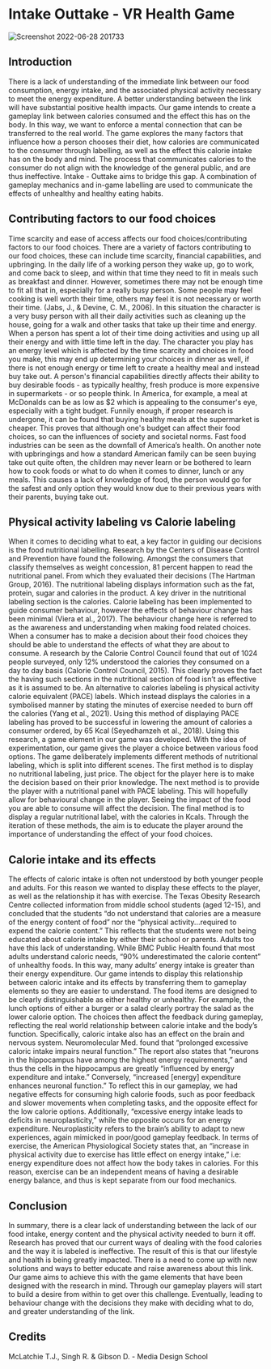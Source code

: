 # Intake Outtake - VR Health Game 

![Screenshot 2022-06-28 201733](https://user-images.githubusercontent.com/72056829/176129848-b911394f-f2cb-47d9-a54c-f0d6335b93af.png)

## Introduction 
There is a lack of understanding of the immediate link between our food consumption,
energy intake, and the associated physical activity necessary to meet the energy expenditure.
A better understanding between the link will have substantial positive health impacts. Our
game intends to create a gameplay link between calories consumed and the effect this has on
the body. In this way, we want to enforce a mental connection that can be transferred to the
real world. The game explores the many factors that influence how a person chooses their
diet, how calories are communicated to the consumer through labelling, as well as the effect
this calorie intake has on the body and mind. The process that communicates calories to the
consumer do not align with the knowledge of the general public, and are thus ineffective.
Intake - Outtake aims to bridge this gap. A combination of gameplay mechanics and in-game
labelling are used to communicate the effects of unhealthy and healthy eating habits.

## Contributing factors to our food choices 
Time scarcity and ease of access affects our food choices/contributing factors to our food
choices. There are a variety of factors contributing to our food choices, these can include time
scarcity, financial capabilities, and upbringing. In the daily life of a working person they
wake up, go to work, and come back to sleep, and within that time they need to fit in meals
such as breakfast and dinner. However, sometimes there may not be enough time to fit all that
in, especially for a really busy person. Some people may feel cooking is well worth their
time, others may feel it is not necessary or worth their time. (Jabs, J., & Devine, C. M., 2006).
In this situation the character is a very busy person with all their daily activities such as
cleaning up the house, going for a walk and other tasks that take up their time and energy.
When a person has spent a lot of their time doing activities and using up all their energy and
with little time left in the day. The character you play has an energy level which is affected by
the time scarcity and choices in food you make, this may end up determining your choices in
dinner as well, if there is not enough energy or time left to create a healthy meal and instead
buy take out. A person's financial capabilities directly affects their ability to buy desirable
foods - as typically healthy, fresh produce is more expensive in supermarkets - or so people
think. In America, for example, a meal at McDonalds can be as low as $2 which is appealing
to the consumer's eye, especially with a tight budget. Funnily enough, if proper research is
undergone, it can be found that buying healthy meals at the supermarket is cheaper. This
proves that although one's budget can affect their food choices, so can the influences of
society and societal norms. Fast food industries can be seen as the downfall of America’s
health. On another note with upbringings and how a standard American family can be seen
buying take out quite often, the children may never learn or be bothered to learn how to cook
foods or what to do when it comes to dinner, lunch or any meals. This causes a lack of
knowledge of food, the person would go for the safest and only option they would know due
to their previous years with their parents, buying take out.

## Physical activity labeling vs Calorie labeling 
When it comes to deciding what to eat, a key factor in guiding our decisions is the food
nutritional labelling. Research by the Centers of Disease Control and Prevention have found
the following. Amongst the consumers that classify themselves as weight concession, 81
percent happen to read the nutritional panel. From which they evaluated their decisions (The
Hartman Group, 2016). The nutritional labeling displays information such as the fat, protein,
sugar and calories in the product. A key driver in the nutritional labeling section is the
calories. Calorie labeling has been implemented to guide consumer behaviour, however the
effects of behaviour change has been minimal (Viera et al., 2017). The behaviour change here
is referred to as the awareness and understanding when making food related choices. When a
consumer has to make a decision about their food choices they should be able to understand
the effects of what they are about to consume. A research by the Calorie Control Council
found that out of 1024 people surveyed, only 12% understood the calories they consumed on
a day to day basis (Calorie Control Council, 2015). This clearly proves the fact the having
such sections in the nutritional section of food isn’t as effective as it is assumed to be. An
alternative to calories labeling is physical activity calorie equivalent (PACE) labels. Which
instead displays the calories in a symbolised manner by stating the minutes of exercise
needed to burn off the calories (Yang et al., 2021). Using this method of displaying PACE
labeling has proved to be successful in lowering the amount of calories a consumer ordered,
by 65 Kcal (Seyedhamzeh et al., 2018). Using this research, a game element in our game was
developed. With the idea of experimentation, our game gives the player a choice between
various food options. The game deliberately implements different methods of nutritional
labeling, which is split into different scenes. The first method is to display no nutritional
labeling, just price. The object for the player here is to make the decision based on their prior
knowledge. The next method is to provide the player with a nutritional panel with PACE
labeling. This will hopefully allow for behavioural change in the player. Seeing the impact of
the food you are able to consume will affect the decision. The final method is to display a
regular nutritional label, with the calories in Kcals. Through the iteration of these methods,
the aim is to educate the player around the importance of understanding the effect of your
food choices.

## Calorie intake and its effects  
The effects of caloric intake is often not understood by both younger people and adults. For
this reason we wanted to display these effects to the player, as well as the relationship it has
with exercise. The Texas Obesity Research Centre collected information from middle school
students (aged 12-15), and concluded that the students “do not understand that calories are a
measure of the energy content of food” nor the “physical activity...required to expend the
calorie content.” This reflects that the students were not being educated about calorie intake
by either their school or parents. Adults too have this lack of understanding. While BMC
Public Health found that most adults understand caloric needs, “90% underestimated the
calorie content” of unhealthy foods. In this way, many adults’ energy intake is greater than
their energy expenditure. Our game intends to display this relationship between caloric intake
and its effects by transferring them to gameplay elements so they are easier to understand.
The food items are designed to be clearly distinguishable as either healthy or unhealthy. For
example, the lunch options of either a burger or a salad clearly portray the salad as the lower
calorie option. The choices then affect the feedback during gameplay, reflecting the real
world relationship between calorie intake and the body’s function. Specifically, caloric intake
also has an effect on the brain and nervous system. Neuromolecular Med. found that
“prolonged excessive caloric intake impairs neural function.” The report also states that
“neurons in the hippocampus have among the highest energy requirements,” and thus the
cells in the hippocampus are greatly “influenced by energy expenditure and intake.”
Conversely, “increased [energy] expenditure enhances neuronal function.” To reflect this in
our gameplay, we had negative effects for consuming high calorie foods, such as poor
feedback and slower movements when completing tasks, and the opposite effect for the low
calorie options. Additionally, “excessive energy intake leads to deficits in neuroplasticity,”
while the opposite occurs for an energy expenditure. Neuroplasticity refers to the brain’s
ability to adapt to new experiences, again mimicked in poor/good gameplay feedback. In
terms of exercise, the American Physiological Society states that, an “increase in physical
activity due to exercise has little effect on energy intake,” i.e: energy expenditure does not
affect how the body takes in calories. For this reason, exercise can be an independent means
of having a desirable energy balance, and thus is kept separate from our food mechanics.

## Conclusion 
In summary, there is a clear lack of understanding between the lack of our food intake, energy
content and the physical activity needed to burn it off. Research has proved that our current
ways of dealing with the food calories and the way it is labeled is ineffective. The result of
this is that our lifestyle and health is being greatly impacted. There is a need to come up with
new solutions and ways to better educate and raise awareness about this link. Our game aims
to achieve this with the game elements that have been designed with the research in mind.
Through our gameplay players will start to build a desire from within to get over this
challenge. Eventually, leading to behaviour change with the decisions they make with
deciding what to do, and greater understanding of the link.


## Credits
McLatchie T.J., Singh R. & Gibson D. - Media Design School 
